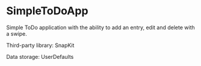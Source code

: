 # SimpleToDoApp

Simple ToDo application with the ability to add an entry, edit and delete with a swipe.

Third-party library: SnapKit

Data storage: UserDefaults
